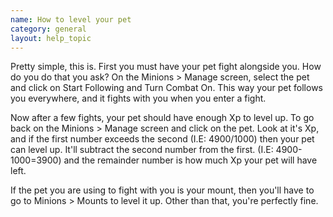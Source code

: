 ```yaml
---
name: How to level your pet
category: general
layout: help_topic
---
```

Pretty simple, this is. First you must have your pet fight alongside you. How do you do that you ask? On the Minions > Manage screen, select the pet and click on Start Following and Turn Combat On. This way your pet follows you everywhere, and it fights with you when you enter a fight.

Now after a few fights, your pet should have enough Xp to level up. To go back on the Minions > Manage screen and click on the pet. Look at it's Xp, and if the first number exceeds the second (I.E: 4900/1000) then your pet can level up. It'll subtract the second number from the first. (I.E: 4900-1000=3900) and the remainder number is how much Xp your pet will have left.

If the pet you are using to fight with you is your mount, then you'll have to go to Minions > Mounts to level it up. Other than that, you're perfectly fine.